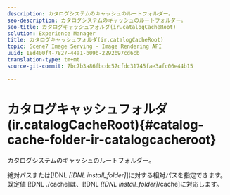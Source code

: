 ```yaml
---
description: カタログシステムのキャッシュのルートフォルダー。
seo-description: カタログシステムのキャッシュのルートフォルダー。
seo-title: カタログキャッシュフォルダ(ir.catalogCacheRoot)
solution: Experience Manager
title: カタログキャッシュフォルダ(ir.catalogCacheRoot)
topic: Scene7 Image Serving - Image Rendering API
uuid: 18d400f4-7827-44a1-b09b-2292b97cd6cb
translation-type: tm+mt
source-git-commit: 7bc7b3a86fbcdc57cfdc31745fae3afc06e44b15

---
```



# カタログキャッシュフォルダ(ir.catalogCacheRoot){#catalog-cache-folder-ir-catalogcacheroot}

カタログシステムのキャッシュのルートフォルダー。

絶対パスまたは[!DNL *[!DNL install_folder]*]に対する相対パスを指定できます。 既定値 [!DNL ./cache]は、[!DNL *[!DNL install_folder]*/cache]に対応します。
